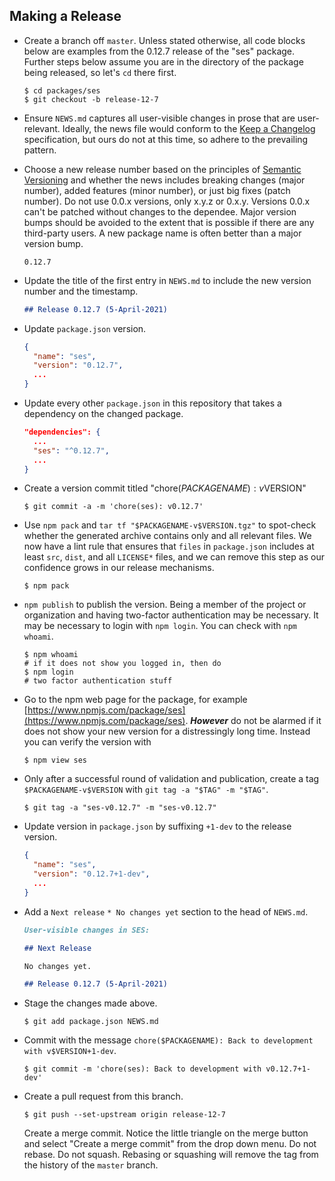 
## Making a Release

* Create a branch off `master`. Unless stated otherwise, all code blocks below
  are examples from the 0.12.7 release of the "ses" package. Further steps below
  assume you are in the directory of the package being released, so let's `cd`
  there first.
  ```console
  $ cd packages/ses
  $ git checkout -b release-12-7
  ```
* Ensure `NEWS.md` captures all user-visible changes in prose that are
  user-relevant.
  Ideally, the news file would conform to the [Keep a
  Changelog](https://keepachangelog.com) specification, but ours do not at this
  time, so adhere to the prevailing pattern.
* Choose a new release number based on the principles of [Semantic
  Versioning](https://semver.org) and whether the news includes breaking
  changes (major number), added features (minor number), or just big fixes
  (patch number).
  Do not use 0.0.x versions, only x.y.z or 0.x.y.
  Versions 0.0.x can't be patched without changes to the dependee.
  Major version bumps should be avoided to the extent that is possible if there
  are any third-party users. A new package name is often better than a major
  version bump.
  ```
  0.12.7
  ```
* Update the title of the first entry in `NEWS.md` to include the new version
  number and the timestamp.
  ```md
  ## Release 0.12.7 (5-April-2021)
  ```
* Update `package.json` version.
  ```json
  {
    "name": "ses",
    "version": "0.12.7",
    ...
  }
  ```
* Update every other `package.json` in this repository that takes a dependency
  on the changed package.
  ```json
  "dependencies": {
    ...
    "ses": "^0.12.7",
    ...
  }
  ```
* Create a version commit titled "chore($PACKAGENAME): v$VERSION"
  ```console
  $ git commit -a -m 'chore(ses): v0.12.7'
  ```
* Use `npm pack` and `tar tf "$PACKAGENAME-v$VERSION.tgz"` to spot-check
  whether the generated archive contains only and all relevant files.
  We now have a lint rule that ensures that `files` in `package.json` includes
  at least `src`, `dist`, and all `LICENSE*` files, and we can remove this step
  as our confidence grows in our release mechanisms.
  ```console
  $ npm pack
  ```
* `npm publish` to publish the version.
  Being a member of the project or organization and having two-factor
  authentication may be necessary. It may be necessary to login with
  `npm login`. You can check with `npm whoami`.
  ```console
  $ npm whoami
  # if it does not show you logged in, then do
  $ npm login
  # two factor authentication stuff
  ```
* Go to the npm web page for the package, for example
  [https://www.npmjs.com/package/ses](https://www.npmjs.com/package/ses).
  ***However*** do not be alarmed if it does not show your new version for
  a distressingly long time. Instead you can verify the version with
  ```console
  $ npm view ses
  ```
* Only after a successful round of validation and publication, create
  a tag `$PACKAGENAME-v$VERSION` with `git tag -a "$TAG" -m "$TAG"`.
  ```console
  $ git tag -a "ses-v0.12.7" -m "ses-v0.12.7"
  ```
* Update version in `package.json` by suffixing `+1-dev` to the release
  version.
  ```json
  {
    "name": "ses",
    "version": "0.12.7+1-dev",
    ...
  }
  ```
* Add a `Next release` `* No changes yet` section to the head of `NEWS.md`.
  ```md
  User-visible changes in SES:

  ## Next Release

  No changes yet.

  ## Release 0.12.7 (5-April-2021)
  ```
* Stage the changes made above.
  ```console
  $ git add package.json NEWS.md
  ```
* Commit with the message `chore($PACKAGENAME): Back to development with
  v$VERSION+1-dev`.
  ```console
  $ git commit -m 'chore(ses): Back to development with v0.12.7+1-dev'
  ```
* Create a pull request from this branch.
  ```console
  $ git push --set-upstream origin release-12-7
  ```

  Create a merge commit. Notice the little triangle on the merge button and select
  "Create a merge commit" from the drop down menu.
  Do not rebase.
  Do not squash.
  Rebasing or squashing will remove the tag from the history of the `master`
  branch.
